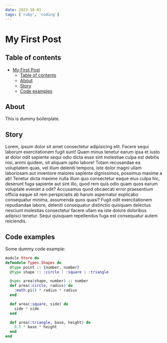 ```yaml
---
date: 2023-10-01
tags: ['ruby', 'coding']
---
```


# My First Post

## Table of contents

- [My First Post](#my-first-post)
  - [Table of contents](#table-of-contents)
  - [About](#about)
  - [Story](#story)
  - [Code examples](#code-examples)

## About

This is dummy boilerplate.

## Story

Lorem, ipsum dolor sit amet consectetur adipisicing elit. Facere
sequi laborum exercitationem fugit sunt! Quam minus tenetur earum ipsa et iusto at dolor odit sapiente sequi odio dicta esse
sint molestiae culpa est debitis nisi, animi quidem, sit aliquam optio labore! Totam recusandae ea voluptatem
quas, vel illum deleniti tempora, iste dolor magni ullam laboriosam aut inventore maiores sapiente
dignissimos, possimus maxime a ab! Tenetur dicta maxime nulla illum quo consectetur eaque eius culpa hic,
deserunt fuga sapiente aut sint illo, quod rem quis odio quam quos earum voluptate eveniet a odit? Accusamus
quod obcaecati error praesentium officia eaque sit rem perspiciatis ab harum aspernatur explicabo consequatur
minima, assumenda quos quasi? Fugit odit exercitationem repudiandae labore, deleniti consequatur distinctio
quisquam delectus nesciunt molestias consectetur facere ullam ea iste dolore doloribus adipisci tenetur. Sequi
quisquam repellendus fuga est consequatur autem reiciendis.

## Code examples

Some dummy code example:

```elixir
module Store do
defmodule Types.Shapes do
  @type point :: {number, number}
  @type shape :: :circle | :square | :triangle

  @spec area(shape, number) :: number
  def area(:circle, radius) do
    :math.pi() * radius * radius
  end

  def area(:square, side) do
    side * side
  end

  def area(:triangle, base, height) do
    0.5 * base * height
  end
end
```
